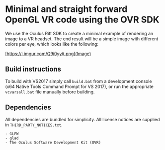 # Minimal and straight forward OpenGL VR code using the OVR SDK

We use the Oculus Rift SDK to create a minimal example of rendering an image to a VR headset. The end result will be a simple image with different colors per eye, which looks like the following:

[https://i.imgur.com/Q9i0yyA.png](Image)


## Build instructions
To build with VS2017 simply call `build.bat` from a development console (x64 Native Tools Command Prompt for VS 2017), or run the appropriate `vcvarsall.bat` file manually before building. 


## Dependencies
All dependencies are bundled for simplicity. All license notices are supplied in `THIRD_PARTY_NOTICES.txt`. 

	- GLFW 
	- glad
	- The Oculus Software Development Kit (OVR)
